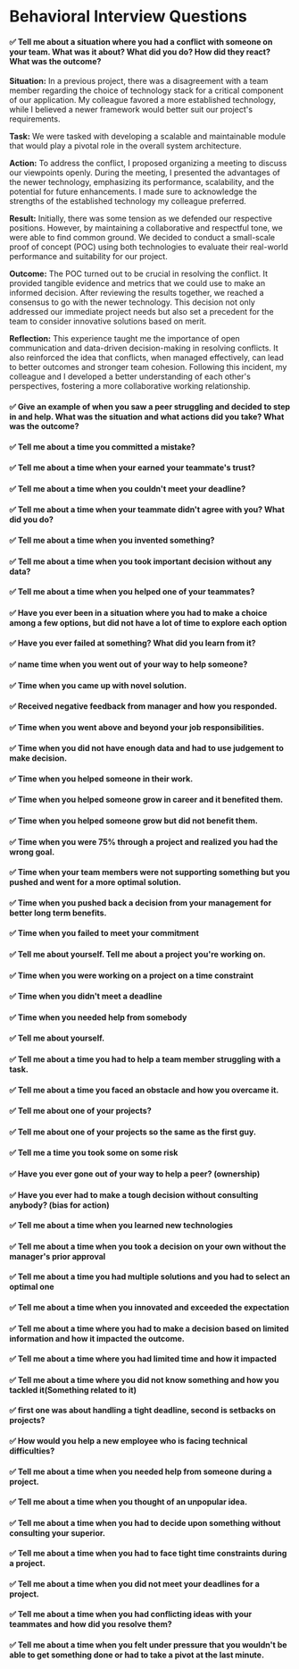 # Behavioral Interview Questions

#### ✅ Tell me about a situation where you had a conflict with someone on your team. What was it about? What did you do? How did they react? What was the outcome?

**Situation:**
In a previous project, there was a disagreement with a team member regarding the choice of technology stack for a critical component of our application. My colleague favored a more established technology, while I believed a newer framework would better suit our project's requirements.

**Task:**
We were tasked with developing a scalable and maintainable module that would play a pivotal role in the overall system architecture.

**Action:**
To address the conflict, I proposed organizing a meeting to discuss our viewpoints openly. During the meeting, I presented the advantages of the newer technology, emphasizing its performance, scalability, and the potential for future enhancements. I made sure to acknowledge the strengths of the established technology my colleague preferred.

**Result:**
Initially, there was some tension as we defended our respective positions. However, by maintaining a collaborative and respectful tone, we were able to find common ground. We decided to conduct a small-scale proof of concept (POC) using both technologies to evaluate their real-world performance and suitability for our project.

**Outcome:**
The POC turned out to be crucial in resolving the conflict. It provided tangible evidence and metrics that we could use to make an informed decision. After reviewing the results together, we reached a consensus to go with the newer technology. This decision not only addressed our immediate project needs but also set a precedent for the team to consider innovative solutions based on merit.

**Reflection:**
This experience taught me the importance of open communication and data-driven decision-making in resolving conflicts. It also reinforced the idea that conflicts, when managed effectively, can lead to better outcomes and stronger team cohesion. Following this incident, my colleague and I developed a better understanding of each other's perspectives, fostering a more collaborative working relationship.


#### ✅ Give an example of when you saw a peer struggling and decided to step in and help. What was the situation and what actions did you take? What was the outcome?

#### ✅ Tell me about a time you committed a mistake?

#### ✅ Tell me about a time when your earned your teammate's trust?

#### ✅ Tell me about a time when you couldn't meet your deadline?

#### ✅ Tell me about a time when your teammate didn't agree with you? What did you do?

#### ✅ Tell me about a time when you invented something?

#### ✅ Tell me about a time when you took important decision without any data?

#### ✅ Tell me about a time when you helped one of your teammates?

#### ✅ Have you ever been in a situation where you had to make a choice among a few options, but did not have a lot of time to explore each option

#### ✅ Have you ever failed at something? What did you learn from it?

#### ✅ name time when you went out of your way to help someone?

#### ✅ Time when you came up with novel solution.
#### ✅ Received negative feedback from manager and how you responded.
#### ✅ Time when you went above and beyond your job responsibilities.
#### ✅ Time when you did not have enough data and had to use judgement to make decision.
#### ✅ Time when you helped someone in their work.
#### ✅ Time when you helped someone grow in career and it benefited them.
#### ✅ Time when you helped someone grow but did not benefit them.
#### ✅ Time when you were 75% through a project and realized you had the wrong goal.
#### ✅ Time when your team members were not supporting something but you pushed and went for a more optimal solution.
#### ✅ Time when you pushed back a decision from your management for better long term benefits.
#### ✅ Time when you failed to meet your commitment

#### ✅ Tell me about yourself. Tell me about a project you're working on.

#### ✅ Time when you were working on a project on a time constraint

#### ✅ Time when you didn't meet a deadline

#### ✅ Time when you needed help from somebody

#### ✅ Tell me about yourself.
#### ✅ Tell me about a time you had to help a team member struggling with a task.
#### ✅ Tell me about a time you faced an obstacle and how you overcame it.

#### ✅ Tell me about one of your projects?
#### ✅ Tell me about one of your projects so the same as the first guy.
#### ✅ Tell me a time you took some on some risk

#### ✅ Have you ever gone out of your way to help a peer? (ownership)
#### ✅ Have you ever had to make a tough decision without consulting anybody? (bias for action)

#### ✅ Tell me about a time when you learned new technologies
#### ✅ Tell me about a time when you took a decision on your own without the manager's prior approval
#### ✅ Tell me about a time you had multiple solutions and you had to select an optimal one

#### ✅ Tell me about a time when you innovated and exceeded the expectation

#### ✅ Tell me about a time where you had to make a decision based on limited information and how it impacted the outcome.

#### ✅ Tell me about a time where you had limited time and how it impacted

#### ✅ Tell me about a time where you did not know something and how you tackled it(Something related to it)

#### ✅ first one was about handling a tight deadline, second is setbacks on projects?

#### ✅ How would you help a new employee who is facing technical difficulties?


#### ✅ Tell me about a time when you needed help from someone during a project.

#### ✅ Tell me about a time when you thought of an unpopular idea.
#### ✅ Tell me about a time when you had to decide upon something without consulting your superior.
#### ✅ Tell me about a time when you had to face tight time constraints during a project.

#### ✅ Tell me about a time when you did not meet your deadlines for a project.
#### ✅ Tell me about a time when you had conflicting ideas with your teammates and how did you resolve them?


#### ✅ Tell me about a time when you felt under pressure that you wouldn't be able to get something done or had to take a pivot at the last minute.
